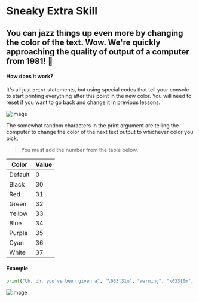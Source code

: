 # Sneaky Extra Skill
You can jazz things up even more by changing the color of the text. Wow. We're quickly approaching the quality of output of a computer from 1981! 😬
--

#### How does it work?
It's all just `print` statements, but using special codes that tell your console to start printing everything after this point in the new color.
You will need to reset if you want to go back and change it in previous lessons.
 
![image](https://user-images.githubusercontent.com/72098281/211164164-a085093e-16cf-4cc6-9574-dfc530648d98.png)

The somewhat random characters in the print argument are telling the computer to change the color of the next text output to whichever color you pick.

> You must add the number from the table below.

|Color	|Value|
|-------|-------|
|Default|	0|
|Black	|30|
|Red	|31|
|Green	|32|
|Yellow	|33|
|Blue|	34|
|Purple|	35|
|Cyan|	36|
|White|	37|

#### Example
```py
print("Uh, oh, you've been given a", "\033[31m", "warning", "\033[0m", "for being a bad, bad person.")
```
![image](https://user-images.githubusercontent.com/72098281/211164408-b15c72d6-5d2c-4c11-837a-64ef3145d925.png)
